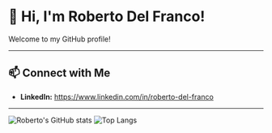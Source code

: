 # 👋 Hi, I'm Roberto Del Franco!

Welcome to my GitHub profile!

---

## 📫 Connect with Me

- **LinkedIn:** https://www.linkedin.com/in/roberto-del-franco

---

![Roberto's GitHub stats](https://github-readme-stats.vercel.app/api?username=robertodelfranco&count_private=true&show_icons=true&theme=radical)
![Top Langs](https://github-readme-stats.vercel.app/api/top-langs/?username=robertodelfranco&layout=compact&theme=radical)
